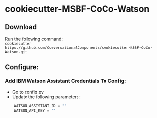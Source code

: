 # cookiecutter-MSBF-CoCo-Watson

## Download

Run the following command: <br>
``` cookiecutter  https://github.com/ConversationalComponents/cookiecutter-MSBF-CoCo-Watson.git ```


## Configure:

### Add IBM Watson Assistant Credentials To Config:
 * Go to config.py
 * Update the following parameters: <br>
```python
    WATSON_ASSISTANT_ID = "" 
    WATSON_API_KEY = ""
 ```
